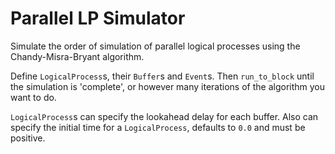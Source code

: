 # Parallel LP Simulator
Simulate the order of simulation of parallel logical processes using the Chandy-Misra-Bryant algorithm.

Define `LogicalProcess`s, their `Buffer`s and `Event`s. Then `run_to_block` until the simulation is 'complete', or however many iterations of the algorithm you want to do.

`LogicalProcess`s can specify the lookahead delay for each buffer. Also can specify the initial time for a `LogicalProcess`, defaults to `0.0` and must be positive.
